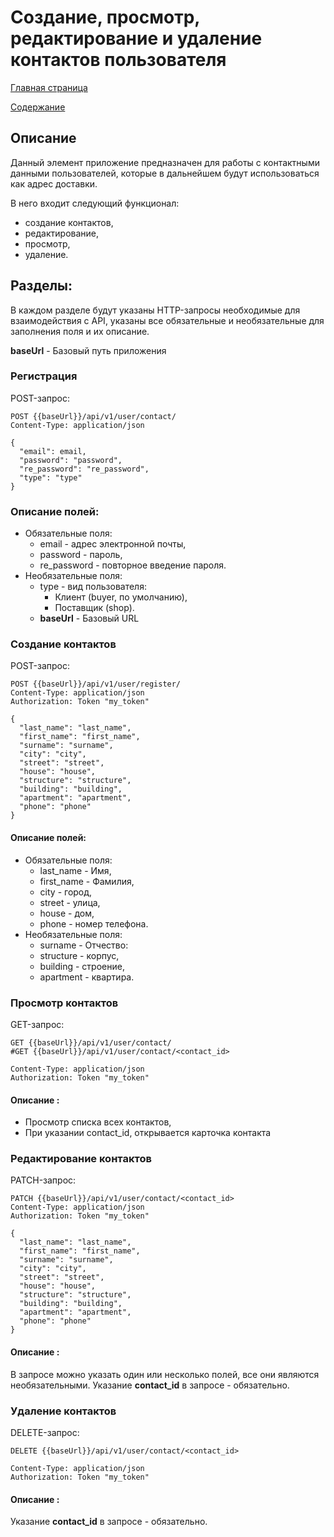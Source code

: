 # Создание, просмотр, редактирование и удаление контактов пользователя

[Главная страница](../README.md)

[Содержание](../project_description/info.md)

## Описание

Данный элемент приложение предназначен для работы с контактными данными пользователей, которые в дальнейшем будут использоваться как адрес доставки.

В него входит следующий функционал:
- создание контактов,
- редактирование,
- просмотр,
- удаление.

## Разделы:
В каждом разделе будут указаны HTTP-запросы необходимые для взаимодействия с API, 
указаны все обязательные и необязательные для заполнения поля и их описание.

**baseUrl** - Базовый путь приложения
### Регистрация

POST-запрос:
```
POST {{baseUrl}}/api/v1/user/contact/
Content-Type: application/json

{
  "email": email,
  "password": "password",
  "re_password": "re_password",
  "type": "type"
}
```
### Описание полей:
- Обязательные поля:
  - email - адрес электронной почты,
  - password - пароль,
  - re_password - повторное введение пароля.
- Необязательные поля:
  - type - вид пользователя: 
    - Клиент (buyer, по умолчанию),
    - Поставщик (shop).
  - **baseUrl** - Базовый URL
### Создание контактов

POST-запрос:
```
POST {{baseUrl}}/api/v1/user/register/
Content-Type: application/json
Authorization: Token "my_token"

{
  "last_name": "last_name",
  "first_name": "first_name",
  "surname": "surname",
  "city": "city",
  "street": "street",
  "house": "house",
  "structure": "structure",
  "building": "building",
  "apartment": "apartment",
  "phone": "phone"
}
```
#### Описание полей:
- Обязательные поля:
  - last_name - Имя,
  - first_name - Фамилия,
  - city - город,
  - street - улица,
  - house - дом,
  - phone - номер телефона.
- Необязательные поля:
  - surname - Отчество: 
  - structure - корпус,
  - building - строение,
  - apartment - квартира.

### Просмотр контактов

GET-запрос:
```
GET {{baseUrl}}/api/v1/user/contact/
#GET {{baseUrl}}/api/v1/user/contact/<contact_id>

Content-Type: application/json
Authorization: Token "my_token"

```
#### Описание :
-  Просмотр списка всех контактов,
-  При указании contact_id, открывается карточка контакта

### Редактирование контактов

PATCH-запрос:

```
PATCH {{baseUrl}}/api/v1/user/contact/<contact_id>
Content-Type: application/json
Authorization: Token "my_token"

{
  "last_name": "last_name",
  "first_name": "first_name",
  "surname": "surname",
  "city": "city",
  "street": "street",
  "house": "house",
  "structure": "structure",
  "building": "building",
  "apartment": "apartment",
  "phone": "phone"
}
```

#### Описание :
В запросе можно указать один или несколько полей, все они являются необязательными.
Указание **contact_id** в запросе - обязательно.

### Удаление контактов

DELETE-запрос:
```
DELETE {{baseUrl}}/api/v1/user/contact/<contact_id>

Content-Type: application/json
Authorization: Token "my_token"

```
#### Описание :
Указание **contact_id** в запросе - обязательно.
